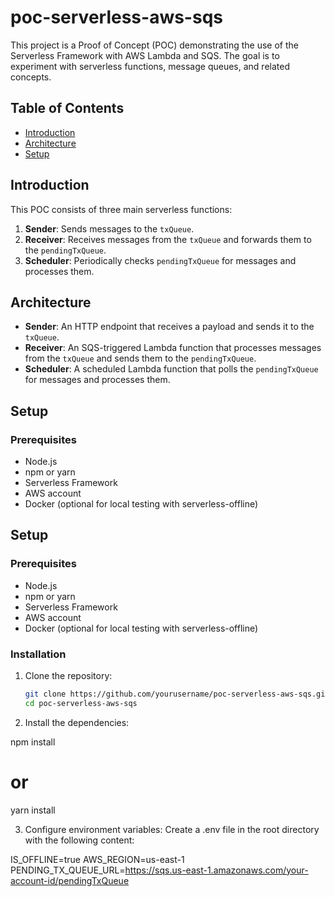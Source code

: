 # poc-serverless-aws-sqs

This project is a Proof of Concept (POC) demonstrating the use of the Serverless Framework with AWS Lambda and SQS. The goal is to experiment with serverless functions, message queues, and related concepts.

## Table of Contents

- [Introduction](#introduction)
- [Architecture](#architecture)
- [Setup](#setup)

## Introduction

This POC consists of three main serverless functions:
1. **Sender**: Sends messages to the `txQueue`.
2. **Receiver**: Receives messages from the `txQueue` and forwards them to the `pendingTxQueue`.
3. **Scheduler**: Periodically checks `pendingTxQueue` for messages and processes them.

## Architecture

- **Sender**: An HTTP endpoint that receives a payload and sends it to the `txQueue`.
- **Receiver**: An SQS-triggered Lambda function that processes messages from the `txQueue` and sends them to the `pendingTxQueue`.
- **Scheduler**: A scheduled Lambda function that polls the `pendingTxQueue` for messages and processes them.

## Setup

### Prerequisites

- Node.js
- npm or yarn
- Serverless Framework
- AWS account
- Docker (optional for local testing with serverless-offline)

## Setup

### Prerequisites

- Node.js
- npm or yarn
- Serverless Framework
- AWS account
- Docker (optional for local testing with serverless-offline)

### Installation

1. Clone the repository:
   ```bash
   git clone https://github.com/yourusername/poc-serverless-aws-sqs.git
   cd poc-serverless-aws-sqs

2. Install the dependencies:

npm install
# or
yarn install

3. Configure environment variables:
Create a .env file in the root directory with the following content:

IS_OFFLINE=true
AWS_REGION=us-east-1
PENDING_TX_QUEUE_URL=https://sqs.us-east-1.amazonaws.com/your-account-id/pendingTxQueue
